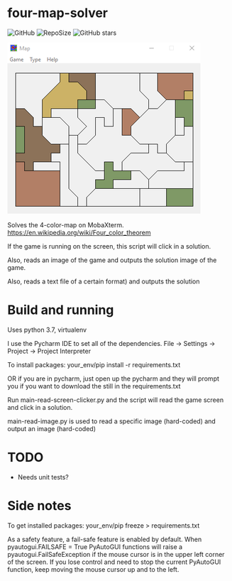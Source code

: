 # four-map-solver
![GitHub](https://img.shields.io/github/license/LK00100100/four-map-solver.svg)
![RepoSize](https://img.shields.io/github/repo-size/LK00100100/four-map-solver.svg)
![GitHub stars](https://img.shields.io/github/stars/LK00100100/four-map-solver.svg?style=social)

![alt text](https://raw.githubusercontent.com/LK00100100/four-map-solver/master/map-solver-demo.gif "Demo")

Solves the 4-color-map on MobaXterm.
https://en.wikipedia.org/wiki/Four_color_theorem

If the game is running on the screen, this script will click in a solution.

Also, reads an image of the game and outputs the solution image of the game.

Also, reads a text file of a certain format) and outputs the solution

# Build and running

Uses python 3.7, virtualenv

I use the Pycharm IDE to set all of the dependencies.
File -> Settings -> Project -> Project Interpreter

To install packages:
your_env/pip install -r requirements.txt

OR if you are in pycharm, just open up the pycharm and they will
prompt you if you want to download the still in the requirements.txt 

Run main-read-screen-clicker.py and the script will read the game screen and click in a solution.

main-read-image.py is used to read a specific image (hard-coded) and output an image (hard-coded)

# TODO

- Needs unit tests?

# Side notes

To get installed packages:
your_env/pip freeze > requirements.txt

As a safety feature, a fail-safe feature is enabled by default.
When pyautogui.FAILSAFE = True
PyAutoGUI functions will raise a pyautogui.FailSafeException if the mouse cursor is in the upper left corner of the screen.
If you lose control and need to stop the current PyAutoGUI function, keep moving the mouse cursor up and to the left. 
